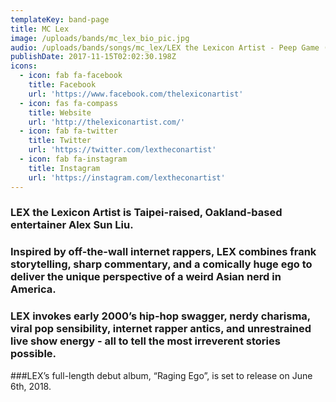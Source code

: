 ```yaml
---
templateKey: band-page
title: MC Lex
image: /uploads/bands/mc_lex_bio_pic.jpg
audio: /uploads/bands/songs/mc_lex/LEX the Lexicon Artist - Peep Game (Teaser).mp3
publishDate: 2017-11-15T02:02:30.198Z
icons:
  - icon: fab fa-facebook
    title: Facebook
    url: 'https://www.facebook.com/thelexiconartist'
  - icon: fas fa-compass
    title: Website
    url: 'http://thelexiconartist.com/'
  - icon: fab fa-twitter
    title: Twitter
    url: 'https://twitter.com/lextheconartist'
  - icon: fab fa-instagram
    title: Instagram
    url: 'https://instagram.com/lextheconartist'
---
```

### LEX the Lexicon Artist is Taipei-raised, Oakland-based entertainer Alex Sun Liu.

### Inspired by off-the-wall internet rappers, LEX combines frank storytelling, sharp commentary, and a comically huge ego to deliver the unique perspective of a weird Asian nerd in America.

### LEX invokes early 2000’s hip-hop swagger, nerdy charisma, viral pop sensibility, internet rapper antics, and unrestrained live show energy - all to tell the most irreverent stories possible.

###LEX’s full-length debut album, “Raging Ego”, is set to release on June 6th, 2018.
